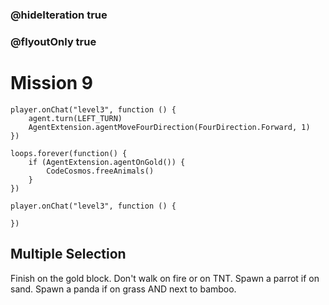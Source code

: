 ### @hideIteration true
### @flyoutOnly true
# Mission 9

```blocks
player.onChat("level3", function () {
    agent.turn(LEFT_TURN)
    AgentExtension.agentMoveFourDirection(FourDirection.Forward, 1)
})

loops.forever(function() {
    if (AgentExtension.agentOnGold()) {
        CodeCosmos.freeAnimals()
    }
})
```

```template
player.onChat("level3", function () {
    
})
```

## Multiple Selection
Finish on the gold block. Don't walk on fire or on TNT. Spawn a parrot if on sand. Spawn a panda if on grass AND next to bamboo.